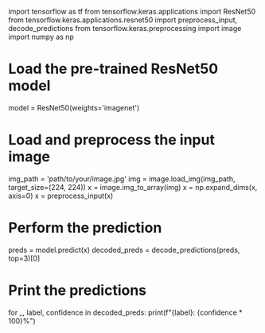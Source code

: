 import tensorflow as tf
from tensorflow.keras.applications import ResNet50
from tensorflow.keras.applications.resnet50 import preprocess_input, decode_predictions
from tensorflow.keras.preprocessing import image
import numpy as np

# Load the pre-trained ResNet50 model
model = ResNet50(weights='imagenet')

# Load and preprocess the input image
img_path = 'path/to/your/image.jpg'
img = image.load_img(img_path, target_size=(224, 224))
x = image.img_to_array(img)
x = np.expand_dims(x, axis=0)
x = preprocess_input(x)

# Perform the prediction
preds = model.predict(x)
decoded_preds = decode_predictions(preds, top=3)[0]

# Print the predictions
for _, label, confidence in decoded_preds:
    print(f"{label}: {confidence * 100}%")
